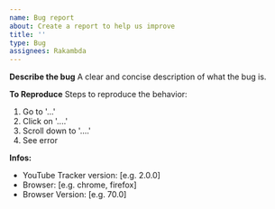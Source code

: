 ```yaml
---
name: Bug report
about: Create a report to help us improve
title: ''
type: Bug
assignees: Rakambda
---
```


**Describe the bug**
A clear and concise description of what the bug is.

**To Reproduce**
Steps to reproduce the behavior:
1. Go to '...'
2. Click on '....'
3. Scroll down to '....'
4. See error

**Infos:**
 - YouTube Tracker version: [e.g. 2.0.0]
 - Browser: [e.g. chrome, firefox]
 - Browser Version: [e.g. 70.0]
